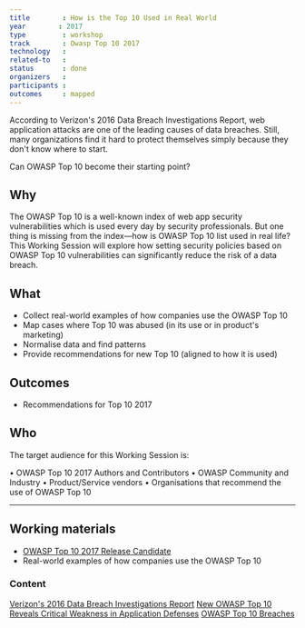 ```yaml
---
title        : How is the Top 10 Used in Real World
year		: 2017
type         : workshop
track        : Owasp Top 10 2017
technology   :
related-to   :
status       : done
organizers   :
participants :
outcomes     : mapped
---
```

According to Verizon's 2016 Data Breach Investigations Report, web application attacks are one of the leading causes of data breaches. Still, many organizations find it hard to protect themselves simply because they don't know where to start.

Can OWASP Top 10 become their starting point?

## Why

The OWASP Top 10 is a well-known index of web app security vulnerabilities which is used every day by security professionals. But one thing is missing from the index—how is OWASP Top 10 list used in real life?
This Working Session will explore how setting security policies based on OWASP Top 10 vulnerabilities can significantly reduce the risk of a data breach.

## What

 - Collect real-world examples of how companies use the OWASP Top 10
 - Map cases where Top 10 was abused (in its use or in product's marketing)
 - Normalise data and find patterns
 - Provide recommendations for new Top 10 (aligned to how it is used)

## Outcomes

- Recommendations for Top 10 2017

## Who

The target audience for this Working Session is:

•	OWASP Top 10 2017 Authors and Contributors
•	OWASP Community and Industry
•	Product/Service vendors
•	Organisations that recommend the use of OWASP Top 10

---

## Working materials

- <a href="https://github.com/OWASP/Top10/raw/master/2017/OWASP%20Top%2010%20-%202017%20RC1-English.pdf">OWASP Top 10 2017 Release Candidate</a>
- Real-world examples of how companies use the OWASP Top 10

### Content

<a href="http://www.verizonenterprise.com/resources/reports/rp_DBIR_2016_Report_en_xg.pdf">Verizon's 2016 Data Breach Investigations Report</a>
<a href="http://www.darkreading.com/application-security/new-owasp-top-10-reveals-critical-weakness-in-application-defenses/a/d-id/1328751">New OWASP Top 10 Reveals Critical Weakness in Application Defenses</a>
<a href="https://snyk.io/blog/owasp-top-10-breaches/">OWASP Top 10 Breaches</a>
